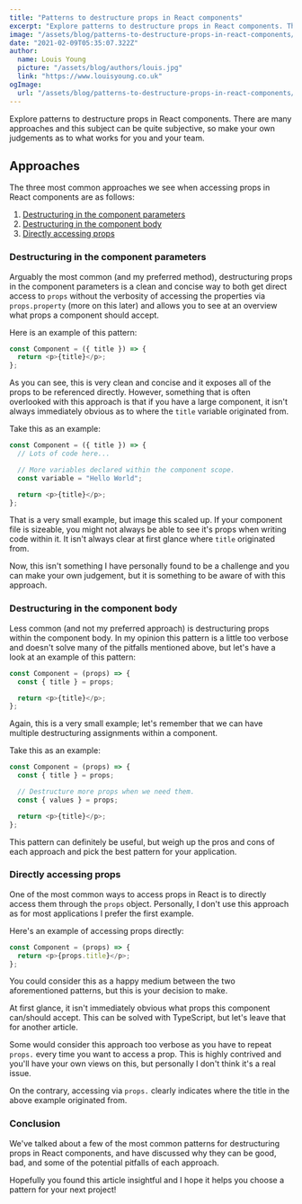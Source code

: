 ```yaml
---
title: "Patterns to destructure props in React components"
excerpt: "Explore patterns to destructure props in React components. There are many approaches and this subject can be quite subjective, so make your own judgements as to what works for you and your team."
image: "/assets/blog/patterns-to-destructure-props-in-react-components/introduction.jpg"
date: "2021-02-09T05:35:07.322Z"
author:
  name: Louis Young
  picture: "/assets/blog/authors/louis.jpg"
  link: "https://www.louisyoung.co.uk"
ogImage:
  url: "/assets/blog/patterns-to-destructure-props-in-react-components/introduction.jpg"
---
```


Explore patterns to destructure props in React components. There are many approaches and this subject can be quite subjective, so make your own judgements as to what works for you and your team.

## Approaches

The three most common approaches we see when accessing props in React components are as follows:

1. [Destructuring in the component parameters](#destructuring-in-the-component-parameters)
2. [Destructuring in the component body](#destructuring-in-the-component-body)
3. [Directly accessing props](#directly-accessing-props)

<a name="destructuring-in-the-component-parameters"></a>

### Destructuring in the component parameters

Arguably the most common (and my preferred method), destructuring props in the component parameters is a clean and concise way to both get direct access to `props` without the verbosity of accessing the properties via `props.property` (more on this later) and allows you to see at an overview what props a component should accept.

Here is an example of this pattern:

```js
const Component = ({ title }) => {
  return <p>{title}</p>;
};
```

As you can see, this is very clean and concise and it exposes all of the props to be referenced directly. However, something that is often overlooked with this approach is that if you have a large component, it isn't always immediately obvious as to where the `title` variable originated from.

Take this as an example:

```js
const Component = ({ title }) => {
  // Lots of code here...

  // More variables declared within the component scope.
  const variable = "Hello World";

  return <p>{title}</p>;
};
```

That is a very small example, but image this scaled up. If your component file is sizeable, you might not always be able to see it's props when writing code within it. It isn't always clear at first glance where `title` originated from.

Now, this isn't something I have personally found to be a challenge and you can make your own judgement, but it is something to be aware of with this approach.

<a name="destructuring-in-the-component-body"></a>

### Destructuring in the component body

Less common (and not my preferred approach) is destructuring props within the component body. In my opinion this pattern is a little too verbose and doesn't solve many of the pitfalls mentioned above, but let's have a look at an example of this pattern:

```js
const Component = (props) => {
  const { title } = props;

  return <p>{title}</p>;
};
```

Again, this is a very small example; let's remember that we can have multiple destructuring assignments within a component.

Take this as an example:

```js
const Component = (props) => {
  const { title } = props;

  // Destructure more props when we need them.
  const { values } = props;

  return <p>{title}</p>;
};
```

This pattern can definitely be useful, but weigh up the pros and cons of each approach and pick the best pattern for your application.

<a name="directly-accessing-props"></a>

### Directly accessing props

One of the most common ways to access props in React is to directly access them through the `props` object. Personally, I don't use this approach as for most applications I prefer the first example.

Here's an example of accessing props directly:

```js
const Component = (props) => {
  return <p>{props.title}</p>;
};
```

You could consider this as a happy medium between the two aforementioned patterns, but this is your decision to make.

At first glance, it isn't immediately obvious what props this component can/should accept. This can be solved with TypeScript, but let's leave that for another article.

Some would consider this approach too verbose as you have to repeat `props.` every time you want to access a prop. This is highly contrived and you'll have your own views on this, but personally I don't think it's a real issue.

On the contrary, accessing via `props.` clearly indicates where the title in the above example originated from.

### Conclusion

We've talked about a few of the most common patterns for destructuring props in React components, and have discussed why they can be good, bad, and some of the potential pitfalls of each approach.

Hopefully you found this article insightful and I hope it helps you choose a pattern for your next project!
